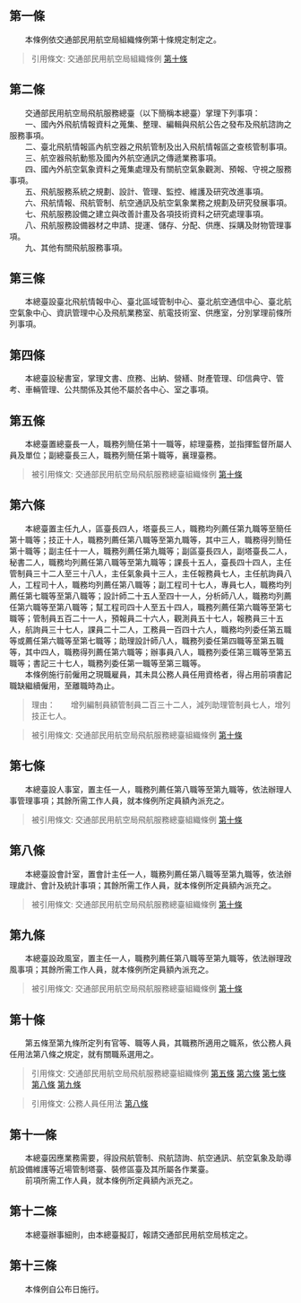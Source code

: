 第一條 
-------
　　本條例依交通部民用航空局組織條例第十條規定制定之。  
> 引用條文: 交通部民用航空局組織條例 [第十條](../../交通建設/空運/交通部民用航空局組織條例.md#第十條-)



第二條 
-------
　　交通部民用航空局飛航服務總臺（以下簡稱本總臺）掌理下列事項：  
　　一、國內外飛航情報資料之蒐集、整理、編輯與飛航公告之發布及飛航諮詢之服務事項。  
　　二、臺北飛航情報區內航空器之飛航管制及出入飛航情報區之查核管制事項。  
　　三、航空器飛航動態及國內外航空通訊之傳遞業務事項。  
　　四、國內外航空氣象資料之蒐集處理及有關航空氣象觀測、預報、守視之服務事項。  
　　五、飛航服務系統之規劃、設計、管理、監控、維護及研究改進事項。  
　　六、飛航情報、飛航管制、航空通訊及航空氣象業務之規劃及研究發展事項。  
　　七、飛航服務設備之建立與改善計畫及各項技術資料之研究處理事項。  
　　八、飛航服務設備器材之申請、提運、儲存、分配、供應、採購及財物管理事項。  
　　九、其他有關飛航服務事項。  


第三條 
-------
　　本總臺設臺北飛航情報中心、臺北區域管制中心、臺北航空通信中心、臺北航空氣象中心、資訊管理中心及飛航業務室、航電技術室、供應室，分別掌理前條所列事項。  


第四條 
-------
　　本總臺設秘書室，掌理文書、庶務、出納、營繕、財產管理、印信典守、管考、車輛管理、公共關係及其他不屬於各中心、室之事項。  


第五條 
-------
　　本總臺置總臺長一人，職務列簡任第十一職等，綜理臺務，並指揮監督所屬人員及單位；副總臺長三人，職務列簡任第十職等，襄理臺務。  
> 被引用條文: 交通部民用航空局飛航服務總臺組織條例 [第十條](../../交通建設/空運/交通部民用航空局飛航服務總臺組織條例.md#第十條-)



第六條 
-------
　　本總臺置主任九人，區臺長四人，塔臺長三人，職務均列薦任第九職等至簡任第十職等；技正十人，職務列薦任第八職等至第九職等，其中三人，職務得列簡任第十職等；副主任十一人，職務列薦任第九職等；副區臺長四人，副塔臺長二人，秘書二人，職務均列薦任第八職等至第九職等；課長十五人，臺長四十四人，主任管制員三十二人至三十八人，主任氣象員十三人，主任報務員七人，主任航詢員八人，工程司十人，職務均列薦任第八職等；副工程司十七人，專員七人，職務均列薦任第七職等至第八職等；設計師二十五人至四十一人，分析師八人，職務均列薦任第六職等至第八職等；幫工程司四十人至五十四人，職務列薦任第六職等至第七職等；管制員五百二十一人，預報員二十六人，觀測員五十七人，報務員三十五人，航詢員三十七人，課員二十二人，工務員一百四十六人，職務均列委任第五職等或薦任第六職等至第七職等；助理設計師八人，職務列委任第四職等至第五職等，其中四人，職務得列薦任第六職等；辦事員八人，職務列委任第三職等至第五職等；書記三十七人，職務列委任第一職等至第三職等。  
　　本條例施行前僱用之現職雇員，其未具公務人員任用資格者，得占用前項書記職缺繼續僱用，至離職時為止。  
> 理由：　　增列編制員額管制員二百三十二人，減列助理管制員七人，增列技正七人。

> 被引用條文: 交通部民用航空局飛航服務總臺組織條例 [第十條](../../交通建設/空運/交通部民用航空局飛航服務總臺組織條例.md#第十條-)



第七條 
-------
　　本總臺設人事室，置主任一人，職務列薦任第八職等至第九職等，依法辦理人事管理事項；其餘所需工作人員，就本條例所定員額內派充之。  
> 被引用條文: 交通部民用航空局飛航服務總臺組織條例 [第十條](../../交通建設/空運/交通部民用航空局飛航服務總臺組織條例.md#第十條-)



第八條 
-------
　　本總臺設會計室，置會計主任一人，職務列薦任第八職等至第九職等，依法辦理歲計、會計及統計事項；其餘所需工作人員，就本條例所定員額內派充之。  
> 被引用條文: 交通部民用航空局飛航服務總臺組織條例 [第十條](../../交通建設/空運/交通部民用航空局飛航服務總臺組織條例.md#第十條-)



第九條 
-------
　　本總臺設政風室，置主任一人，職務列薦任第八職等至第九職等，依法辦理政風事項；其餘所需工作人員，就本條例所定員額內派充之。  
> 被引用條文: 交通部民用航空局飛航服務總臺組織條例 [第十條](../../交通建設/空運/交通部民用航空局飛航服務總臺組織條例.md#第十條-)



第十條 
-------
　　第五條至第九條所定列有官等、職等人員，其職務所適用之職系，依公務人員任用法第八條之規定，就有關職系選用之。  
> 引用條文: 交通部民用航空局飛航服務總臺組織條例 [第五條](../../交通建設/空運/交通部民用航空局飛航服務總臺組織條例.md#第五條-) [第六條](../../交通建設/空運/交通部民用航空局飛航服務總臺組織條例.md#第六條-) [第七條](../../交通建設/空運/交通部民用航空局飛航服務總臺組織條例.md#第七條-) [第八條](../../交通建設/空運/交通部民用航空局飛航服務總臺組織條例.md#第八條-) [第九條](../../交通建設/空運/交通部民用航空局飛航服務總臺組織條例.md#第九條-)

> 引用條文: 公務人員任用法 [第八條](../../考試/任免升遷/公務人員任用法.md#第八條-職系說明書)



第十一條 
---------
　　本總臺因應業務需要，得設飛航管制、飛航諮詢、航空通訊、航空氣象及助導航設備維護等近場管制塔臺、裝修區臺及其所屬各作業臺。  
　　前項所需工作人員，就本條例所定員額內派充之。  


第十二條 
---------
　　本總臺辦事細則，由本總臺擬訂，報請交通部民用航空局核定之。  


第十三條 
---------
　　本條例自公布日施行。